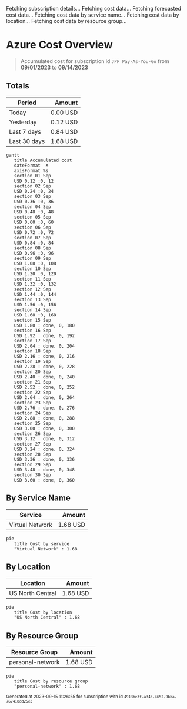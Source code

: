 Fetching subscription details...
Fetching cost data...
Fetching forecasted cost data...
Fetching cost data by service name...
Fetching cost data by location...
Fetching cost data by resource group...
# Azure Cost Overview

> Accumulated cost for subscription id `JPF Pay-As-You-Go` from **09/01/2023** to **09/14/2023**

## Totals

|Period|Amount|
|---|---:|
|Today|0.00 USD|
|Yesterday|0.12 USD|
|Last 7 days|0.84 USD|
|Last 30 days|1.68 USD|

```mermaid
gantt
   title Accumulated cost
   dateFormat  X
   axisFormat %s
   section 01 Sep
   USD 0.12 :0, 12
   section 02 Sep
   USD 0.24 :0, 24
   section 03 Sep
   USD 0.36 :0, 36
   section 04 Sep
   USD 0.48 :0, 48
   section 05 Sep
   USD 0.60 :0, 60
   section 06 Sep
   USD 0.72 :0, 72
   section 07 Sep
   USD 0.84 :0, 84
   section 08 Sep
   USD 0.96 :0, 96
   section 09 Sep
   USD 1.08 :0, 108
   section 10 Sep
   USD 1.20 :0, 120
   section 11 Sep
   USD 1.32 :0, 132
   section 12 Sep
   USD 1.44 :0, 144
   section 13 Sep
   USD 1.56 :0, 156
   section 14 Sep
   USD 1.68 :0, 168
   section 15 Sep
   USD 1.80 : done, 0, 180
   section 16 Sep
   USD 1.92 : done, 0, 192
   section 17 Sep
   USD 2.04 : done, 0, 204
   section 18 Sep
   USD 2.16 : done, 0, 216
   section 19 Sep
   USD 2.28 : done, 0, 228
   section 20 Sep
   USD 2.40 : done, 0, 240
   section 21 Sep
   USD 2.52 : done, 0, 252
   section 22 Sep
   USD 2.64 : done, 0, 264
   section 23 Sep
   USD 2.76 : done, 0, 276
   section 24 Sep
   USD 2.88 : done, 0, 288
   section 25 Sep
   USD 3.00 : done, 0, 300
   section 26 Sep
   USD 3.12 : done, 0, 312
   section 27 Sep
   USD 3.24 : done, 0, 324
   section 28 Sep
   USD 3.36 : done, 0, 336
   section 29 Sep
   USD 3.48 : done, 0, 348
   section 30 Sep
   USD 3.60 : done, 0, 360
```

## By Service Name

|Service|Amount|
|---|---:|
|Virtual Network|1.68 USD|

```mermaid
pie
   title Cost by service
   "Virtual Network" : 1.68
```

## By Location

|Location|Amount|
|---|---:|
|US North Central|1.68 USD|

```mermaid
pie
   title Cost by location
   "US North Central" : 1.68
```

## By Resource Group

|Resource Group|Amount|
|---|---:|
|personal-network|1.68 USD|

```mermaid
pie
   title Cost by resource group
   "personal-network" : 1.68
```

<sup>Generated at 2023-09-15 11:26:55 for subscription with id `4913be3f-a345-4652-9bba-767418dd25e3`</sup>

